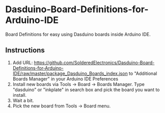 # Dasduino-Board-Definitions-for-Arduino-IDE
Board Definitions for easy using Dasduino boards inside Arduino IDE.

## Instructions
1. Add URL: https://github.com/SolderedElectronics/Dasduino-Board-Definitions-for-Arduino-IDE/raw/master/package_Dasduino_Boards_index.json to "Additional Boards Manager" in your Arduino IDE Preferences
2. Install new boards via Tools -> Board -> Boards Manager. Type "dasduino" or "inkplate" in search box and pick the board you want to install. 
3. Wait a bit.
4. Pick the new board from Tools -> Board menu. 
